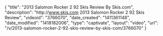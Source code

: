 {
    "title": "2013 Salomon Rocker 2 92 Skis Review By Skis.com",
    "description": "http:\/\/www.skis.com 2013 Salomon Rocker 2 92 Skis Review",
    "videoid": "3766070",
    "date_created": "1411361148",
    "date_modified": "1418182006",
    "type": "captivate",
    "layout": "video",
    "url": "\/v\/2013-salomon-rocker-2-92-skis-review-by-skis-com\/3766070"
}
